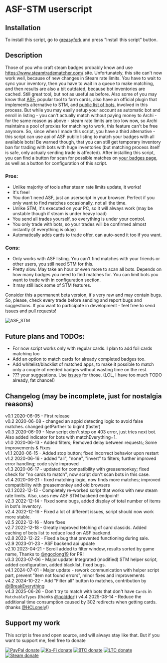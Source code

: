 # ASF-STM userscript

## Installation

To install this script, go to [greasyfork](https://greasyfork.org/en/scripts/404754-asf-stm) and press "Install this script" button.

## Description

Those of you who craft steam badges probably know and use https://www.steamtradematcher.com/ site.
Unfortunately, this site can't now work well, because of new changes in Steam rate limits. You have to wait to sync your inventory, then you have to wait in a queue to make matching, and then results are also a bit outdated, because bot inventories are cached. Still great tool, but not as useful as before.
Also some of you may know that [ASF](https://github.com/JustArchiNET/ArchiSteamFarm/), popular tool to farm cards, also have an official plugin that implements alternative to STM, and [public list of bots](https://asf.justarchi.net/STM), involved in this process. But while you may easily setup your account as automatic bot and enroll in listing - you can't actually match without paying money to Archi - for the same reason as above - steam rate limits are too low now, so Archi maintains a pool of proxies for matching to work, this feature can't be free anymore.
So, since when I made this script, you have a third alternative - this script can use api of ASF public listing to match your badges with all available bots! Be warned though, that you can still get temporary inventory ban for trading with bots with huge inventories (but matching process itself is safe, only actualy sending trade is affected). After installing this script, you can find a button for scan for possible matches on [your badges page](https://steamcommunity.com/my/badges/), as well as a button for configuration of this script.

### Pros:

- Unlike majority of tools after steam rate limits update, it works!
- It's free!
- You don't need ASF, just an userscript in your browser. Perfect if you only want to find matches occasionally, not all the time.
- Unlike STM, it's executed on your PC, so it will always work (may be unstable though if steam is under heavy load)
- You send all trades yourself, so everything is under your control.
- You only trade with bots, so your trades will be confirmed almost instantly (if everything is okay)
- Automatically adds cards to trade offer, can auto-send it too if you want.

### Cons:

- Only works with ASF listing. You can't find matches with your friends or other users, you still need STM for this.
- Pretty slow. May take an hour or even more to scan all bots. Depends on how many badges you need to find matches for. You can limit bots you want to trade with in configuration section.
- It may still lack some of STM features.

Consider this a permanent beta version, it's very raw and may contain bugs. So, please, check every trade before sending and report bugs and suggestions.
If you want to participate in development - feel free to send [issues](https://github.com/Rudokhvist/ASF-STM/issues) and [pull requests](https://github.com/Rudokhvist/ASF-STM/pulls)!

![ASF_STM](https://github.com/user-attachments/assets/25785010-27b2-492b-9c6c-ef80027b884b)

## Future plans and TODOs:

- For now script works only with regular cards. I plan to add foil cards matching too
- Add an option to match cards for already completed badges too.
- Add whitelist/blacklist of matched apps, to make it possible to match only a couple of needed badges without wasting time on the rest.
- ??? your suggestions. Use [issues](https://github.com/Rudokhvist/ASF-STM/issues) for those. (LOL, I have too much TODO already, fat chance!)

## Changelog (may be incomplete, just for nostalgia reasons)

v0.1 2020-06-05 - First release</br>
v0.2 2020-06-08 - changed an appid detecting logic to avoid false matches. changed getPartner to bigint (faster)</br>
v0.3 2020-06-09 - Now script don't stop on 403 error, just tries next bot. Also added indicator for bots with matchEverything=1.</br>
v1.0 2020-06-13 - Added filters; Removed delay between requests; Some improvements & Fixes</br>
v1.1 2020-06-15 - Added stop button; fixed incorrect behavior upon restart</br>
v1.2 2020-06-16 - added "all", "none", "invert" to filters; further improved error handling; code style improved</br>
v1.3 2020-06-17 - updated for compatibility with greasemonkey; fixed check for "no cards to match", now script don't scan bots in this case.</br>
v1.4 2020-06-21 - fixed matching logic, now finds more matches; improved compatibility with greasemonkey and old browsers</br>
v2.1 2022-12-13 - Completely re-worked script that works with new steam rate limits. Also, uses new ASF STM backend endpoint!</br>
v2.3 2022-12-14 - Fixed some bugs, added display of total number of items in bot's inventory.</br>
v2.4 2022-12-16 - Fixed a lot of different issues, script should now work more stable.</br>
v2.5 2022-12-16 - More fixes</br>
v2.7 2022-12-18 - Greatly improved fetching of card classids. Added caching of bots list to reduce load on ASF backend.</br>
v2.8 2022-12-22 - Fixed a bug that prevented functioning during sale.</br>
v2.9 2023-01-23 - ASF backend api update</br>
v2.10 2023-04-21 - Scroll added to filter window, results sorted by game name, Thanks to [@ngoclong19](https://github.com/ngoclong19) for PR!</br>
v3.3 2023-07-06 - Major update! Integrated (modified) STM helper script, added configuration, added blacklist, fixed bugs.</br>
v4.1 2024-07-01 - Major update - rework communication with helper script part, prevent "item not found errors", minor fixes and improvements</br>
v4.2 2024-10-22 - Add "Filter all" button to matches, contribution by [@iBreakEverything](https://github.com/iBreakEverything)</br>
v4.3 2025-06-26 - Don't try to match with bots that don't have `Cards` in `MatchableTypes` (thanks [@nolddor](https://github.com/nolddor)!)
v4.4 2025-08-14 - Reduce the additional time consumption caused by 302 redirects when getting cards. (thanks [@HCLonely](https://github.com/HCLonely)!)

## Support my work

This script is free and open source, and will always stay like that. But if you want to support me, feel free to donate

[![PayPal donate](<https://img.shields.io/badge/PayPal-donate-00457c.svg?logo=paypal&logoColor=rgb(1,63,113)>)](https://www.paypal.com/donate/?business=SX99L4RVR8ZKS&no_recurring=0&item_name=Your+donations+help+me+to+keep+working+on+existing+and+future+plugins+for+ASF.+I+really+appreciate+this%21&currency_code=USD)
[![Ko-Fi donate](https://img.shields.io/badge/Ko%E2%80%91Fi-donate-ef5d5a.svg?logo=ko-fi)](https://ko-fi.com/rudokhvist)
[![BTC donate](https://img.shields.io/badge/BTC-donate-f7931a.svg?logo=bitcoin)](https://www.blockchain.com/explorer/addresses/btc/bc1q8f3zcss5j6gq7hpvum0nzxvfgnm5f8mtxflfxh)
[![LTC donate](<https://img.shields.io/badge/LTC-donate-485fc7.svg?logo=litecoin&logoColor=rgb(92,115,219)>)](https://litecoinblockexplorer.net/address/LRFrKDFhyEgv7PKb2vFrdYBP7ibUg898Vk)
[![Steam donate](https://img.shields.io/badge/Steam-donate-000000.svg?logo=steam)](https://steamcommunity.com/tradeoffer/new/?partner=95843925&token=NTWfCz_R)
